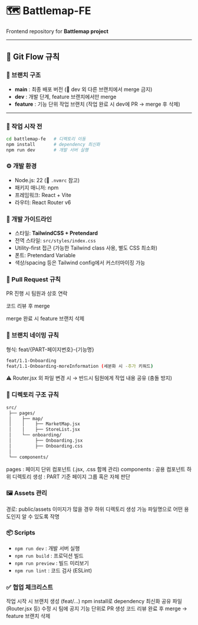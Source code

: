 # 🗺️ Battlemap-FE
Frontend repository for **Battlemap project**

---

## 🚀 Git Flow 규칙

### 🔹 브랜치 구조
- **main** : 최종 배포 버전 (🚫 dev 외 다른 브랜치에서 merge 금지)  
- **dev** : 개발 단계, feature 브랜치에서만 merge  
- **feature** : 기능 단위 작업 브랜치 (작업 완료 시 dev에 PR → merge 후 삭제)

---

### 🔹 작업 시작 전
```bash
cd battlemap-fe   # 디렉토리 이동
npm install       # dependency 최신화
npm run dev       # 개발 서버 실행
```
### ⚙️ 개발 환경
- Node.js: 22 (📌 `.nvmrc` 참고)
- 패키지 매니저: npm
- 프레임워크: React + Vite
- 라우터: React Router v6

### 🎨 개발 가이드라인
- 스타일: **TailwindCSS + Pretendard**
- 전역 스타일: `src/styles/index.css`
- Utility-first 접근 (가능한 Tailwind class 사용, 별도 CSS 최소화)
- 폰트: Pretendard Variable
- 색상/spacing 등은 Tailwind config에서 커스터마이징 가능
  

### 🔹 Pull Request 규칙
PR 진행 시 팀원과 상호 연락

코드 리뷰 후 merge

merge 완료 시 feature 브랜치 삭제

### 🔹 브랜치 네이밍 규칙
형식: feat/{PART-페이지번호}-{기능명}
```bash
feat/1.1-Onboarding
feat/1.1-Onboarding-moreInformation (세분화 시 -추가 키워드)
```

⚠️ Router.jsx 외 파일 변경 시 → 반드시 팀원에게 작업 내용 공유 (충돌 방지)

### 📂 디렉토리 구조 규칙
```bash
src/
 ├── pages/
 │    ├── map/
 │    │    ├── MarketMap.jsx
 │    │    ├── StoreList.jsx
 │    └── onboarding/
 │         ├── Onboarding.jsx
 │         ├── Onboarding.css
 │
 └── components/
```

pages : 페이지 단위 컴포넌트 (.jsx, .css 함께 관리)
components : 공용 컴포넌트
하위 디렉토리 생성 : PART 기준 페이지 그룹 혹은 자체 판단

### 🖼️ Assets 관리
경로: public/assets
이미지가 많을 경우 하위 디렉토리 생성 가능
파일명으로 어떤 용도인지 알 수 있도록 작명

### 📦 Scripts
- `npm run dev` : 개발 서버 실행
- `npm run build` : 프로덕션 빌드
- `npm run preview` : 빌드 미리보기
- `npm run lint` : 코드 검사 (ESLint)

### ✅ 협업 체크리스트
 작업 시작 시 브랜치 생성 (feat/...)
 npm install로 dependency 최신화
 공유 파일(Router.jsx 등) 수정 시 팀에 공지
 기능 단위로 PR 생성
 코드 리뷰 완료 후 merge → feature 브랜치 삭제
